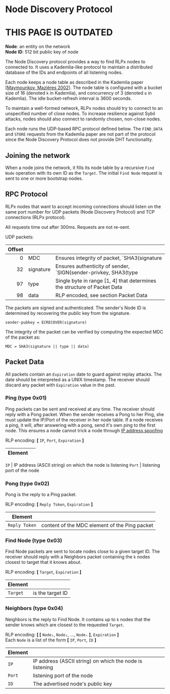 # Node Discovery Protocol

# **THIS PAGE IS OUTDATED**

**Node**: an entity on the network  
**Node ID**: 512 bit public key of node

The Node Discovery protocol provides a way to find RLPx nodes to connected to. It uses a Kademlia-like protocol to maintain a distributed database of the IDs and endpoints of all listening nodes.

Each node keeps a node table as described in the Kademlia paper [[Maymounkov, Mazières 2002][kad-paper]]. The node table is configured with a bucket size of 16 (denoted `k` in Kademlia), and concurrency of 3 (denoted `α` in Kademlia). The idle bucket-refresh interval is 3600 seconds.

To maintain a well-formed network, RLPx nodes should try to connect to an unspecified number of close nodes. To increase resilience against Sybil attacks, nodes should also connect to randomly chosen, non-close nodes.

Each node runs the UDP-based RPC protocol defined below. The `FIND_DATA` and `STORE` requests from the Kademlia paper are not part of the protocol since the Node Discovery Protocol does not provide DHT functionality.

[kad-paper]: http://www.cs.rice.edu/Conferences/IPTPS02/109.pdf

## Joining the network

When a node joins the network, it fills its node table by a recursive `Find Node` operation with its own ID as the `Target`. The initial `Find Node` request is sent to one or more bootstrap nodes.

## RPC Protocol

RLPx nodes that want to accept incoming connections should listen on the same port number for UDP packets (Node Discovery Protocol) and TCP connections (RLPx protocol).

All requests time out after 300ms. Requests are not re-sent.

UDP packets:

Offset  |||
------: | ----------| -------------------------------------------------------------------------
0       | MDC       | Ensures integrity of packet, `SHA3(signature || type || data)`
32      | signature | Ensures authenticity of sender, `SIGN(sender-privkey, SHA3(type || data))`
97      | type      | Single byte in range [1, 4] that determines the structure of Packet Data
98      | data      | RLP encoded, see section Packet Data

The packets are signed and authenticated. The sender's Node ID is determined by recovering the public key from the signature.

    sender-pubkey = ECRECOVER(signature)

The integrity of the packet can be verified by computing the expected MDC of the packet as:

    MDC = SHA3(signature || type || data)

## Packet Data

All packets contain an `Expiration` date to guard against replay attacks. The date should be interpreted as a UNIX timestamp. The receiver should discard any packet with `Expiration` value in the past.

### Ping (type 0x01)

Ping packets can be sent and received at any time. The receiver should reply with a Pong packet. When the sender receives a Pong to her Ping, she must update the IP/Port of the receiver in her node table. If a node receives a ping, it will, after answering with a pong, send it's own ping to the first node. This ensures a node cannot trick a node through [IP address spoofing](https://en.wikipedia.org/wiki/IP_address_spoofing)

RLP encoding: **[** `IP`, `Port`, `Expiration` **]**

Element   ||
----------|------------------------------------------------------------

`IP`      | IP address (ASCII string) on which the node is listening
`Port`    | listening port of the node

### Pong (type 0x02)

Pong is the reply to a Ping packet.

RLP encoding: **[** `Reply Token`, `Expiration` **]**

Element       ||
--------------|-----------------------------------------------
`Reply Token` | content of the MDC element of the Ping packet

### Find Node (type 0x03)

Find Node packets are sent to locate nodes close to a given target ID.
The receiver should reply with a Neighbors packet containing the `k`
nodes closest to target that it knows about.

RLP encoding: **[** `Target`, `Expiration` **]**

Element  ||
---------|--------------------
`Target` | is the target ID

### Neighbors (type 0x04)

Neighbors is the reply to Find Node. It contains up to `k` nodes that
the sender knows which are closest to the requested `Target`.

RLP encoding: **[ [** `Node₁`, `Node₂`, ..., `Nodeₙ` **]**, `Expiration` **]**  
Each `Node` is a list of the form **[** `IP`, `Port`, `ID` **]**

Element   ||
----------|---------------------------------------------------------------
`IP`      | IP address (ASCII string) on which the node is listening
`Port`    | listening port of the node
`ID`      | The advertised node's public key

